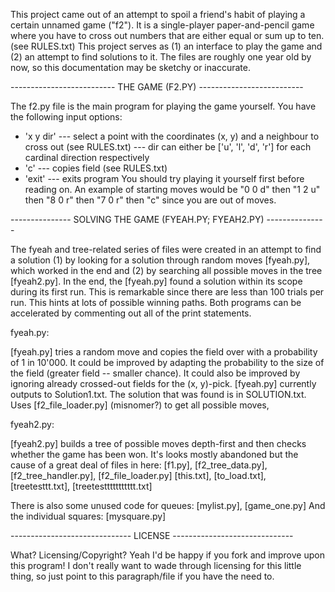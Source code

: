 This project came out of an attempt to spoil a friend's habit of playing a certain unnamed game ("f2"). It is a single-player paper-and-pencil game where you have to cross out numbers that are either equal or sum up to ten. (see RULES.txt) This project serves as (1) an interface to play the game and (2) an attempt to find solutions to it.
The files are roughly one year old by now, so this documentation may be sketchy or inaccurate.




-------------------------- THE GAME (F2.PY) --------------------------

The f2.py file is the main program for playing the game yourself. You have the following input options:
- 'x y dir'
--- select a point with the coordinates (x, y) and a neighbour to cross out (see RULES.txt)
--- dir can either be ['u', 'l', 'd', 'r'] for each cardinal direction respectively
- 'c'
--- copies field (see RULES.txt)
- 'exit'
--- exits program
You should try playing it yourself first before reading on. An example of starting moves would be "0 0 d" then "1 2 u" then "8 0 r" then "7 0 r" then "c" since you are out of moves.






--------------- SOLVING THE GAME (FYEAH.PY; FYEAH2.PY) ---------------

The fyeah and tree-related series of files were created in an attempt to find a solution (1) by looking for a solution through random moves [fyeah.py], which worked in the end and (2) by searching all possible moves in the tree [fyeah2.py].
In the end, the [fyeah.py] found a solution within its scope during its first run. This is remarkable since there are less than 100 trials per run. This hints at lots of possible winning paths.
Both programs can be accelerated by commenting out all of the print statements.


fyeah.py:

[fyeah.py] tries a random move and copies the field over with a probability of 1 in 10'000. It could be improved by adapting the probability to the size of the field (greater field -- smaller chance). It could also be improved by ignoring already crossed-out fields for the (x, y)-pick.
[fyeah.py] currently outputs to Solution1.txt. The solution that was found is in SOLUTION.txt.
Uses [f2_file_loader.py] (misnomer?) to get all possible moves,


fyeah2.py:

[fyeah2.py] builds a tree of possible moves depth-first and then checks whether the game has been won. It's looks mostly abandoned but the cause of a great deal of files in here:
[f1.py], [f2_tree_data.py], [f2_tree_handler.py], [f2_file_loader.py]
[this.txt], [to_load.txt], [treetesttt.txt], [treetesttttttttttt.txt]

There is also some unused code for queues: [mylist.py], [game_one.py]
And the individual squares: [mysquare.py]






------------------------------ LICENSE ------------------------------

What? Licensing/Copyright? Yeah I'd be happy if you fork and improve upon this program! I don't really want to wade through licensing for this little thing, so just point to this paragraph/file if you have the need to.


